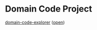 # Domain Code Project

[domain-code-explorer](edit://src/components/tools/domain-code-explorer.js) ([open](open://domain-code-explorer))